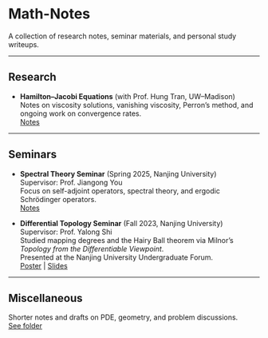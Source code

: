# Math-Notes
A collection of research notes, seminar materials, and personal study writeups.

---

## Research
- **Hamilton–Jacobi Equations** (with Prof. Hung Tran, UW–Madison)  
  Notes on viscosity solutions, vanishing viscosity, Perron’s method, and ongoing work on convergence rates.  
  [Notes](./Research/)

---

## Seminars
- **Spectral Theory Seminar** (Spring 2025, Nanjing University)  
  Supervisor: Prof. Jiangong You  
  Focus on self-adjoint operators, spectral theory, and ergodic Schrödinger operators.  
  [Notes](./Seminars/Spectral_Theory_Seminar/)

- **Differential Topology Seminar** (Fall 2023, Nanjing University)  
  Supervisor: Prof. Yalong Shi  
  Studied mapping degrees and the Hairy Ball theorem via Milnor’s *Topology from the Differentiable Viewpoint*.  
  Presented at the Nanjing University Undergraduate Forum.  
 [Poster](./Seminars/Topology_Seminar/) | [Slides](./Seminars/Topology_Seminar/)

---

## Miscellaneous
Shorter notes and drafts on PDE, geometry, and problem discussions.  
[See folder](./Misc)
